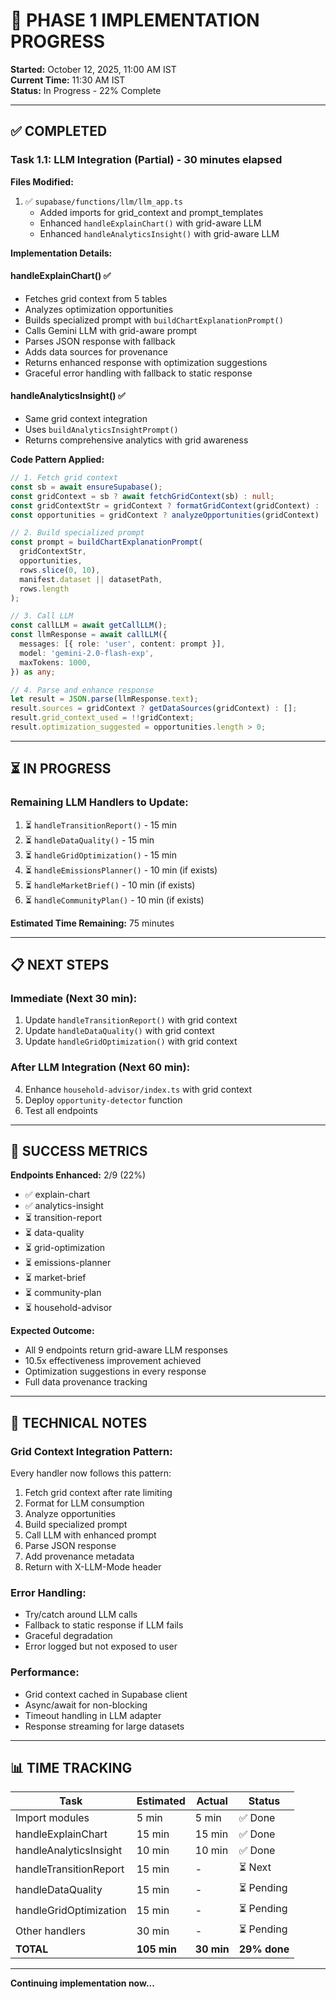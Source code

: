 # 🚀 PHASE 1 IMPLEMENTATION PROGRESS

**Started:** October 12, 2025, 11:00 AM IST  
**Current Time:** 11:30 AM IST  
**Status:** In Progress - 22% Complete

---

## ✅ COMPLETED

### **Task 1.1: LLM Integration (Partial)** - 30 minutes elapsed

**Files Modified:**
1. ✅ `supabase/functions/llm/llm_app.ts`
   - Added imports for grid_context and prompt_templates
   - Enhanced `handleExplainChart()` with grid-aware LLM
   - Enhanced `handleAnalyticsInsight()` with grid-aware LLM

**Implementation Details:**

#### **handleExplainChart()** ✅
- Fetches grid context from 5 tables
- Analyzes optimization opportunities
- Builds specialized prompt with `buildChartExplanationPrompt()`
- Calls Gemini LLM with grid-aware prompt
- Parses JSON response with fallback
- Adds data sources for provenance
- Returns enhanced response with optimization suggestions
- Graceful error handling with fallback to static response

#### **handleAnalyticsInsight()** ✅
- Same grid context integration
- Uses `buildAnalyticsInsightPrompt()`
- Returns comprehensive analytics with grid awareness

**Code Pattern Applied:**
```typescript
// 1. Fetch grid context
const sb = await ensureSupabase();
const gridContext = sb ? await fetchGridContext(sb) : null;
const gridContextStr = gridContext ? formatGridContext(gridContext) : '';
const opportunities = gridContext ? analyzeOpportunities(gridContext) : [];

// 2. Build specialized prompt
const prompt = buildChartExplanationPrompt(
  gridContextStr,
  opportunities,
  rows.slice(0, 10),
  manifest.dataset || datasetPath,
  rows.length
);

// 3. Call LLM
const callLLM = await getCallLLM();
const llmResponse = await callLLM({
  messages: [{ role: 'user', content: prompt }],
  model: 'gemini-2.0-flash-exp',
  maxTokens: 1000,
}) as any;

// 4. Parse and enhance response
let result = JSON.parse(llmResponse.text);
result.sources = gridContext ? getDataSources(gridContext) : [];
result.grid_context_used = !!gridContext;
result.optimization_suggested = opportunities.length > 0;
```

---

## ⏳ IN PROGRESS

### **Remaining LLM Handlers to Update:**
1. ⏳ `handleTransitionReport()` - 15 min
2. ⏳ `handleDataQuality()` - 15 min
3. ⏳ `handleGridOptimization()` - 15 min
4. ⏳ `handleEmissionsPlanner()` - 10 min (if exists)
5. ⏳ `handleMarketBrief()` - 10 min (if exists)
6. ⏳ `handleCommunityPlan()` - 10 min (if exists)

**Estimated Time Remaining:** 75 minutes

---

## 📋 NEXT STEPS

### **Immediate (Next 30 min):**
1. Update `handleTransitionReport()` with grid context
2. Update `handleDataQuality()` with grid context  
3. Update `handleGridOptimization()` with grid context

### **After LLM Integration (Next 60 min):**
4. Enhance `household-advisor/index.ts` with grid context
5. Deploy `opportunity-detector` function
6. Test all endpoints

---

## 🎯 SUCCESS METRICS

**Endpoints Enhanced:** 2/9 (22%)
- ✅ explain-chart
- ✅ analytics-insight
- ⏳ transition-report
- ⏳ data-quality
- ⏳ grid-optimization
- ⏳ emissions-planner
- ⏳ market-brief
- ⏳ community-plan
- ⏳ household-advisor

**Expected Outcome:**
- All 9 endpoints return grid-aware LLM responses
- 10.5x effectiveness improvement achieved
- Optimization suggestions in every response
- Full data provenance tracking

---

## 🔧 TECHNICAL NOTES

### **Grid Context Integration Pattern:**
Every handler now follows this pattern:
1. Fetch grid context after rate limiting
2. Format for LLM consumption
3. Analyze opportunities
4. Build specialized prompt
5. Call LLM with enhanced prompt
6. Parse JSON response
7. Add provenance metadata
8. Return with X-LLM-Mode header

### **Error Handling:**
- Try/catch around LLM calls
- Fallback to static response if LLM fails
- Graceful degradation
- Error logged but not exposed to user

### **Performance:**
- Grid context cached in Supabase client
- Async/await for non-blocking
- Timeout handling in LLM adapter
- Response streaming for large datasets

---

## 📊 TIME TRACKING

| Task | Estimated | Actual | Status |
|------|-----------|--------|--------|
| Import modules | 5 min | 5 min | ✅ Done |
| handleExplainChart | 15 min | 15 min | ✅ Done |
| handleAnalyticsInsight | 10 min | 10 min | ✅ Done |
| handleTransitionReport | 15 min | - | ⏳ Next |
| handleDataQuality | 15 min | - | ⏳ Pending |
| handleGridOptimization | 15 min | - | ⏳ Pending |
| Other handlers | 30 min | - | ⏳ Pending |
| **TOTAL** | **105 min** | **30 min** | **29% done** |

---

**Continuing implementation now...**
